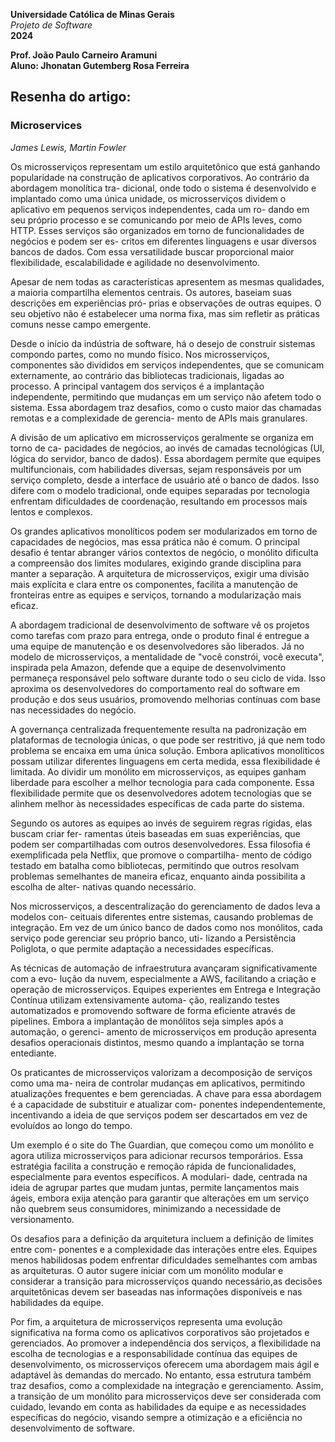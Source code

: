 **Universidade Católica de Minas Gerais**  
*Projeto de Software*  
**2024**

**Prof. João Paulo Carneiro Aramuni**  
**Aluno: Jhonatan Gutemberg Rosa Ferreira**

## Resenha do artigo:

### Microservices

*James Lewis, Martin Fowler*

Os microsserviços representam um estilo arquitetônico que está ganhando popularidade
na construção de aplicativos corporativos. Ao contrário da abordagem monolítica tra-
dicional, onde todo o sistema é desenvolvido e implantado como uma única unidade, os
microsserviços dividem o aplicativo em pequenos serviços independentes, cada um ro-
dando em seu próprio processo e se comunicando por meio de APIs leves, como HTTP.
Esses serviços são organizados em torno de funcionalidades de negócios e podem ser es-
critos em diferentes linguagens e usar diversos bancos de dados. Com essa versatilidade
buscar proporcional maior flexibilidade, escalabilidade e agilidade no desenvolvimento.

Apesar de nem todas as características apresentem as mesmas qualidades, a maioria
compartilha elementos centrais. Os autores, baseiam suas descrições em experiências pró-
prias e observações de outras equipes. O seu objetivo não é estabelecer uma norma fixa,
mas sim refletir as práticas comuns nesse campo emergente.

Desde o início da indústria de software, há o desejo de construir sistemas compondo
partes, como no mundo físico. Nos microsserviços, componentes são divididos em serviços
independentes, que se comunicam externamente, ao contrário das bibliotecas tradicionais,
ligadas ao processo. A principal vantagem dos serviços é a implantação independente,
permitindo que mudanças em um serviço não afetem todo o sistema. Essa abordagem
traz desafios, como o custo maior das chamadas remotas e a complexidade de gerencia-
mento de APIs mais granulares.

A divisão de um aplicativo em microsserviços geralmente se organiza em torno de ca-
pacidades de negócios, ao invés de camadas tecnológicas (UI, lógica do servidor, banco de
dados). Essa abordagem permite que equipes multifuncionais, com habilidades diversas,
sejam responsáveis por um serviço completo, desde a interface de usuário até o banco
de dados. Isso difere com o modelo tradicional, onde equipes separadas por tecnologia
enfrentam dificuldades de coordenação, resultando em processos mais lentos e complexos.

Os grandes aplicativos monolíticos podem ser modularizados em torno de capacidades
de negócios, mas essa prática não é comum. O principal desafio é tentar abranger vários
contextos de negócio, o monólito dificulta a compreensão dos limites modulares, exigindo
grande disciplina para manter a separação. A arquitetura de microsserviços, exigir uma
divisão mais explícita e clara entre os componentes, facilita a manutenção de fronteiras
entre as equipes e serviços, tornando a modularização mais eficaz.

A abordagem tradicional de desenvolvimento de software vê os projetos como tarefas
com prazo para entrega, onde o produto final é entregue a uma equipe de manutenção e
os desenvolvedores são liberados. Já no modelo de microsserviços, a mentalidade de "você
constrói, você executa", inspirada pela Amazon, defende que a equipe de desenvolvimento
permaneça responsável pelo software durante todo o seu ciclo de vida. Isso aproxima os
desenvolvedores do comportamento real do software em produção e dos seus usuários,
promovendo melhorias contínuas com base nas necessidades do negócio.

A governança centralizada frequentemente resulta na padronização em plataformas de
tecnologia únicas, o que pode ser restritivo, já que nem todo problema se encaixa em uma
única solução. Embora aplicativos monolíticos possam utilizar diferentes linguagens em
certa medida, essa flexibilidade é limitada. Ao dividir um monólito em microsserviços, as
equipes ganham liberdade para escolher a melhor tecnologia para cada componente. Essa
flexibilidade permite que os desenvolvedores adotem tecnologias que se alinhem melhor
às necessidades específicas de cada parte do sistema.

Segundo os autores as equipes ao invés de seguirem regras rígidas, elas buscam criar fer-
ramentas úteis baseadas em suas experiências, que podem ser compartilhadas com outros
desenvolvedores. Essa filosofia é exemplificada pela Netflix, que promove o compartilha-
mento de código testado em batalha como bibliotecas, permitindo que outros resolvam
problemas semelhantes de maneira eficaz, enquanto ainda possibilita a escolha de alter-
nativas quando necessário.

Nos microsserviços, a descentralização do gerenciamento de dados leva a modelos con-
ceituais diferentes entre sistemas, causando problemas de integração. Em vez de um único
banco de dados como nos monólitos, cada serviço pode gerenciar seu próprio banco, uti-
lizando a Persistência Poliglota, o que permite adaptação a necessidades específicas.

As técnicas de automação de infraestrutura avançaram significativamente com a evo-
lução da nuvem, especialmente a AWS, facilitando a criação e operação de microsserviços.
Equipes experientes em Entrega e Integração Contínua utilizam extensivamente automa-
ção, realizando testes automatizados e promovendo software de forma eficiente através de
pipelines. Embora a implantação de monólitos seja simples após a automação, o gerenci-
amento de microsserviços em produção apresenta desafios operacionais distintos, mesmo
quando a implantação se torna entediante.

Os praticantes de microsserviços valorizam a decomposição de serviços como uma ma-
neira de controlar mudanças em aplicativos, permitindo atualizações frequentes e bem
gerenciadas. A chave para essa abordagem é a capacidade de substituir e atualizar com-
ponentes independentemente, incentivando a ideia de que serviços podem ser descartados
em vez de evoluídos ao longo do tempo.

Um exemplo é o site do The Guardian, que começou como um monólito e agora utiliza
microsserviços para adicionar recursos temporários. Essa estratégia facilita a construção
e remoção rápida de funcionalidades, especialmente para eventos específicos. A modulari-
dade, centrada na ideia de agrupar partes que mudam juntas, permite lançamentos mais
ágeis, embora exija atenção para garantir que alterações em um serviço não quebrem seus
consumidores, minimizando a necessidade de versionamento.

Os desafios para a definição da arquitetura incluem a definição de limites entre com-
ponentes e a complexidade das interações entre eles. Equipes menos habilidosas podem
enfrentar dificuldades semelhantes com ambas as arquiteturas. O autor sugere iniciar com
um monólito modular e considerar a transição para microsserviços quando necessário,as
decisões arquitetônicas devem ser baseadas nas informações disponíveis e nas habilidades
da equipe.

Por fim, a arquitetura de microsserviços representa uma evolução significativa na forma como os aplicativos corporativos são projetados e gerenciados. Ao promover a independência dos serviços, a flexibilidade na escolha de tecnologias e a responsabilidade contínua das equipes de desenvolvimento, os microsserviços oferecem uma abordagem mais ágil e adaptável às demandas do mercado. No entanto, essa estrutura também traz desafios, como a complexidade na integração e gerenciamento. Assim, a transição de um monólito para microsserviços deve ser considerada com cuidado, levando em conta as habilidades da equipe e as necessidades específicas do negócio, visando sempre a otimização e a eficiência no desenvolvimento de software.

